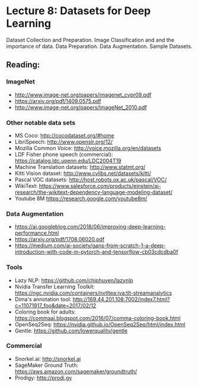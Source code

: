 # Lecture 8: Datasets for Deep Learning

Dataset Collection and Preparation.  Image Classification and and the importance of data.  Data Preparation.  Data Augmentation.  Sample Datasets. 

## Reading:

### ImageNet
* 	http://www.image-net.org/papers/imagenet_cvpr09.pdf
* 	https://arxiv.org/pdf/1409.0575.pdf
*   http://www.image-net.org/papers/ImageNet_2010.pdf

### Other notable data sets
* MS Coco: http://cocodataset.org/#home
* LibriSpeech: http://www.openslr.org/12/
* Mozilla Common Voice: http://voice.mozilla.org/en/datasets
* LDF Fisher phone speech (commercial): https://catalog.ldc.upenn.edu/LDC2004T19
* Machine Translation datasets: http://www.statmt.org/
* Kitti Vision dataset: http://www.cvlibs.net/datasets/kitti/
* Pascal VOC datasets: http://host.robots.ox.ac.uk/pascal/VOC/
* WikiText: https://www.salesforce.com/products/einstein/ai-research/the-wikitext-dependency-language-modeling-dataset/
* Youtube 8M https://research.google.com/youtube8m/

### Data Augmentation
*  https://ai.googleblog.com/2018/06/improving-deep-learning-performance.html
*  https://arxiv.org/pdf/1708.06020.pdf
*  https://medium.com/ai-society/gans-from-scratch-1-a-deep-introduction-with-code-in-pytorch-and-tensorflow-cb03cdcdba0f

### Tools
* Lazy NLP: https://github.com/chiphuyen/lazynlp
* Nvidia Transfer Learning Toolkit: https://ngc.nvidia.com/containers/nvtltea:iva:tlt-streamanalytics
* Dima's annotation tool: http://169.44.201.108:7002/index7.html?c=11071917_foo&date=2017/02/12
* Coloring book for adults: https://commaai.blogspot.com/2016/07/comma-coloring-book.html
* OpenSeq2Seq: https://nvidia.github.io/OpenSeq2Seq/html/index.html
* Gentle: https://github.com/lowerquality/gentle

### Commercial
* Snorkel.ai: http://snorkel.ai
* SageMaker Ground Truth: https://aws.amazon.com/sagemaker/groundtruth/
* Prodigy: http://prodi.gy

